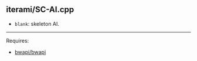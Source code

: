 iterami/SC-AI.cpp
-----------------

* `blank`: skeleton AI.

---

Requires:
* [bwapi/bwapi](https://github.com/bwapi/bwapi)
